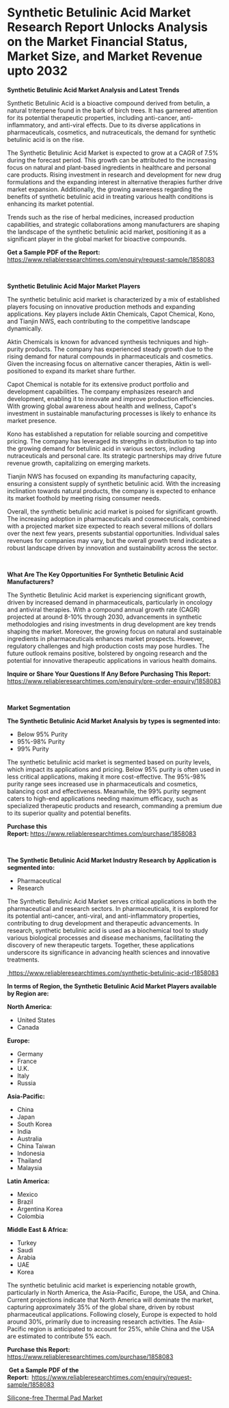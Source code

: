 <p><h1>Synthetic Betulinic Acid Market Research Report Unlocks Analysis on the Market Financial Status, Market Size, and Market Revenue upto 2032</h1></p><p><strong>Synthetic Betulinic Acid Market Analysis and Latest Trends</strong></p>
<p><p>Synthetic Betulinic Acid is a bioactive compound derived from betulin, a natural triterpene found in the bark of birch trees. It has garnered attention for its potential therapeutic properties, including anti-cancer, anti-inflammatory, and anti-viral effects. Due to its diverse applications in pharmaceuticals, cosmetics, and nutraceuticals, the demand for synthetic betulinic acid is on the rise.</p><p>The Synthetic Betulinic Acid Market is expected to grow at a CAGR of 7.5% during the forecast period. This growth can be attributed to the increasing focus on natural and plant-based ingredients in healthcare and personal care products. Rising investment in research and development for new drug formulations and the expanding interest in alternative therapies further drive market expansion. Additionally, the growing awareness regarding the benefits of synthetic betulinic acid in treating various health conditions is enhancing its market potential. </p><p>Trends such as the rise of herbal medicines, increased production capabilities, and strategic collaborations among manufacturers are shaping the landscape of the synthetic betulinic acid market, positioning it as a significant player in the global market for bioactive compounds.</p></p>
<p><strong>Get a Sample PDF of the Report:&nbsp;</strong> <a href="https://www.reliableresearchtimes.com/enquiry/request-sample/1858083?utm_campaign=2135&utm_medium=2&utm_source=Github&utm_content=ia&utm_term=03022025&utm_id=synthetic-betulinic-acid">https://www.reliableresearchtimes.com/enquiry/request-sample/1858083</a></p>
<p>&nbsp;</p>
<p><strong>Synthetic Betulinic Acid Major Market Players</strong></p>
<p><p>The synthetic betulinic acid market is characterized by a mix of established players focusing on innovative production methods and expanding applications. Key players include Aktin Chemicals, Capot Chemical, Kono, and Tianjin NWS, each contributing to the competitive landscape dynamically.</p><p>Aktin Chemicals is known for advanced synthesis techniques and high-purity products. The company has experienced steady growth due to the rising demand for natural compounds in pharmaceuticals and cosmetics. Given the increasing focus on alternative cancer therapies, Aktin is well-positioned to expand its market share further.</p><p>Capot Chemical is notable for its extensive product portfolio and development capabilities. The company emphasizes research and development, enabling it to innovate and improve production efficiencies. With growing global awareness about health and wellness, Capot's investment in sustainable manufacturing processes is likely to enhance its market presence.</p><p>Kono has established a reputation for reliable sourcing and competitive pricing. The company has leveraged its strengths in distribution to tap into the growing demand for betulinic acid in various sectors, including nutraceuticals and personal care. Its strategic partnerships may drive future revenue growth, capitalizing on emerging markets.</p><p>Tianjin NWS has focused on expanding its manufacturing capacity, ensuring a consistent supply of synthetic betulinic acid. With the increasing inclination towards natural products, the company is expected to enhance its market foothold by meeting rising consumer needs.</p><p>Overall, the synthetic betulinic acid market is poised for significant growth. The increasing adoption in pharmaceuticals and cosmeceuticals, combined with a projected market size expected to reach several millions of dollars over the next few years, presents substantial opportunities. Individual sales revenues for companies may vary, but the overall growth trend indicates a robust landscape driven by innovation and sustainability across the sector.</p></p>
<p>&nbsp;</p>
<p><strong>What Are The Key Opportunities For Synthetic Betulinic Acid Manufacturers?</strong></p>
<p><p>The Synthetic Betulinic Acid market is experiencing significant growth, driven by increased demand in pharmaceuticals, particularly in oncology and antiviral therapies. With a compound annual growth rate (CAGR) projected at around 8-10% through 2030, advancements in synthetic methodologies and rising investments in drug development are key trends shaping the market. Moreover, the growing focus on natural and sustainable ingredients in pharmaceuticals enhances market prospects. However, regulatory challenges and high production costs may pose hurdles. The future outlook remains positive, bolstered by ongoing research and the potential for innovative therapeutic applications in various health domains.</p></p>
<p><strong>Inquire or Share Your Questions If Any Before Purchasing This Report:</strong> <a href="https://www.reliableresearchtimes.com/enquiry/pre-order-enquiry/1858083?utm_campaign=2135&utm_medium=2&utm_source=Github&utm_content=ia&utm_term=03022025&utm_id=synthetic-betulinic-acid">https://www.reliableresearchtimes.com/enquiry/pre-order-enquiry/1858083</a></p>
<p>&nbsp;</p>
<p><strong>Market Segmentation</strong></p>
<p><strong>The Synthetic Betulinic Acid Market Analysis by types is segmented into:</strong></p>
<p><ul><li>Below 95% Purity</li><li>95%-98% Purity</li><li>99% Purity</li></ul></p>
<p><p>The synthetic betulinic acid market is segmented based on purity levels, which impact its applications and pricing. Below 95% purity is often used in less critical applications, making it more cost-effective. The 95%-98% purity range sees increased use in pharmaceuticals and cosmetics, balancing cost and effectiveness. Meanwhile, the 99% purity segment caters to high-end applications needing maximum efficacy, such as specialized therapeutic products and research, commanding a premium due to its superior quality and potential benefits.</p></p>
<p><strong>Purchase this Report:&nbsp;</strong><a href="https://www.reliableresearchtimes.com/purchase/1858083?utm_campaign=2135&utm_medium=2&utm_source=Github&utm_content=ia&utm_term=03022025&utm_id=synthetic-betulinic-acid">https://www.reliableresearchtimes.com/purchase/1858083</a></p>
<p>&nbsp;</p>
<p><strong>The Synthetic Betulinic Acid Market Industry Research by Application is segmented into:</strong></p>
<p><ul><li>Pharmaceutical</li><li>Research</li></ul></p>
<p><p>The Synthetic Betulinic Acid Market serves critical applications in both the pharmaceutical and research sectors. In pharmaceuticals, it is explored for its potential anti-cancer, anti-viral, and anti-inflammatory properties, contributing to drug development and therapeutic advancements. In research, synthetic betulinic acid is used as a biochemical tool to study various biological processes and disease mechanisms, facilitating the discovery of new therapeutic targets. Together, these applications underscore its significance in advancing health sciences and innovative treatments.</p></p>
<p><a href="https://www.reliableresearchtimes.com/synthetic-betulinic-acid-r1858083?utm_campaign=2135&utm_medium=2&utm_source=Github&utm_content=ia&utm_term=03022025&utm_id=synthetic-betulinic-acid">&nbsp;https://www.reliableresearchtimes.com/synthetic-betulinic-acid-r1858083</a></p>
<p><strong>In terms of Region, the Synthetic Betulinic Acid Market Players available by Region are:</strong></p>
<p>
    <p> <strong> North America: </strong>
        <ul>
            <li>United States</li>
            <li>Canada</li>
        </ul>
        </p> 
    <p> <strong> Europe: </strong>
        <ul>
            <li>Germany</li>
            <li>France</li>
            <li>U.K.</li>
            <li>Italy</li>
            <li>Russia</li>
        </ul>
        </p> 
    <p> <strong> Asia-Pacific: </strong>
        <ul>
            <li>China</li>
            <li>Japan</li>
            <li>South Korea</li>
            <li>India</li>
            <li>Australia</li>
            <li>China Taiwan</li>
            <li>Indonesia</li>
            <li>Thailand</li>
            <li>Malaysia</li>
        </ul>
        </p> 
    <p> <strong> Latin America: </strong>
        <ul>
            <li>Mexico</li>
            <li>Brazil</li>
            <li>Argentina Korea</li>
            <li>Colombia</li>
        </ul>
        </p> 
    <p> <strong> Middle East & Africa: </strong>
        <ul>
            <li>Turkey</li>
            <li>Saudi</li>
            <li>Arabia</li>
            <li>UAE</li>
            <li>Korea</li>
        </ul>
    </p>
    </p>
<p><p>The synthetic betulinic acid market is experiencing notable growth, particularly in North America, the Asia-Pacific, Europe, the USA, and China. Current projections indicate that North America will dominate the market, capturing approximately 35% of the global share, driven by robust pharmaceutical applications. Following closely, Europe is expected to hold around 30%, primarily due to increasing research activities. The Asia-Pacific region is anticipated to account for 25%, while China and the USA are estimated to contribute 5% each.</p></p>
<p><strong>Purchase this Report: </strong><a href="https://www.reliableresearchtimes.com/purchase/1858083?utm_campaign=2135&utm_medium=2&utm_source=Github&utm_content=ia&utm_term=03022025&utm_id=synthetic-betulinic-acid">https://www.reliableresearchtimes.com/purchase/1858083</a></p>
<p>&nbsp;<strong>Get a Sample PDF of the Report:&nbsp;&nbsp;</strong><a href="https://www.reliableresearchtimes.com/enquiry/request-sample/1858083?utm_campaign=2135&utm_medium=2&utm_source=Github&utm_content=ia&utm_term=03022025&utm_id=synthetic-betulinic-acid">https://www.reliableresearchtimes.com/enquiry/request-sample/1858083</a></p>
<p><strong></strong></p>
<p><p><a href="https://github.com/AshikRahman991/Market-Research-Report-List-1/blob/main/silicone-free-thermal-pad-market.md?utm_campaign=2135&utm_medium=2&utm_source=Github&utm_content=ia&utm_term=03022025&utm_id=synthetic-betulinic-acid">Silicone-free Thermal Pad Market</a></p></p>